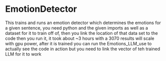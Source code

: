 # EmotionDetector
This trains and runs an emotion detector which determines the emotions for a given sentence, you need python and the given imports as well as a dataset for it to train off of, then you link the location of that data set to the code then you run it, it took about ~3 hours with a 3070 results will scale with gpu power, after it is trained you can run the Emotions_LLM_use to actually see the code in action but you need to link the vector of teh trained LLM for it to work
